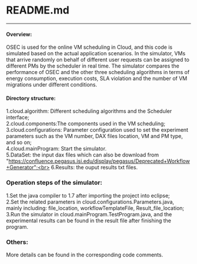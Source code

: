 # README.md
-------------

#### Overview:
OSEC is used for the online VM scheduling in Cloud, and this code is simulated based on the actual application scenarios.
In the simulator,  VMs that arrive randomly on behalf of different user requests can be assigned to different PMs by the scheduler in real time. 
The simulator compares the performance of OSEC and the other three scheduling algorithms in terms of energy consumption, execution costs, SLA violation and the number of VM migrations under different conditions.

#### Directory structure:  
 1.cloud.algorithm: Different scheduling algorithms and the Scheduler interface;<br> 
 2.cloud.components:The components used in the VM scheduling;<br> 
 3.cloud.configurations: Parameter configuration used to set the experiment parameters such as the VM number, DAX files location, VM and PM type, and so on;<br> 
 4.cloud.mainProgram: Start the simulator. <br> 
 5.DataSet: the input dax files which can also be download from "https://confluence.pegasus.isi.edu/display/pegasus/Deprecated+Workflow+Generator";<br> 
 6.Results: the ouput results txt files.<br> 

### Operation steps of the simulator:
 1.Set the java compiler to 1.7 after importing the project into eclipse;<br> 
 2.Set the related parameters in cloud.configurations.Parameters.java, mainly including: file_location, workflowTemplateFile, Result_file_location;<br> 
 3.Run the simulator in cloud.mainProgram.TestProgram.java, and the experimental results can be found in the result file after finishing the program.<br> 

### Others:
More details can be found in the corresponding code comments.
